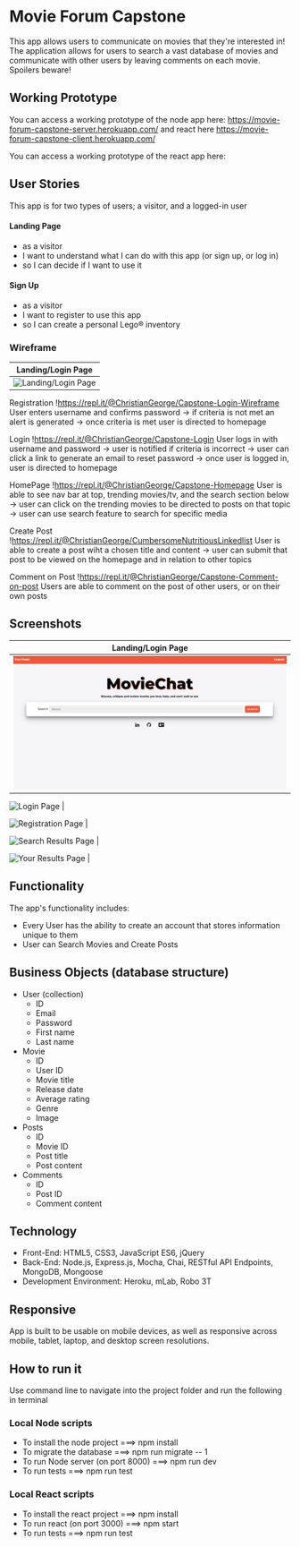 # Movie Forum Capstone
This app allows users to communicate on movies that they're interested in! The application allows for users to search a vast database of movies and communicate with other users by leaving comments on each movie. Spoilers beware!

## Working Prototype
You can access a working prototype of the node app here: https://movie-forum-capstone-server.herokuapp.com/ and react here https://movie-forum-capstone-client.herokuapp.com/ 

You can access a working prototype of the react app here:

## User Stories
This app is for two types of users; a visitor, and a logged-in user

#### Landing Page
* as a visitor
* I want to understand what I can do with this app (or sign up, or log in)
* so I can decide if I want to use it

#### Sign Up
* as a visitor
* I want to register to use this app
* so I can create a personal Lego® inventory

### Wireframe
Landing/Login Page |
:-------------------------:|
![Landing/Login Page](/github-images/wireframes/Landing-Page.png)  |

Registration 
!https://repl.it/@ChristianGeorge/Capstone-Login-Wireframe
User enters username and confirms password -> if criteria is not met an alert is generated -> once criteria is met user is directed to homepage

Login
!https://repl.it/@ChristianGeorge/Capstone-Login
User logs in with username and password -> user is notified if criteria is incorrect -> user can click a link to generate an email to reset password -> once user is logged in, user is directed to homepage

HomePage
!https://repl.it/@ChristianGeorge/Capstone-Homepage
User is able to see nav bar at top, trending movies/tv, and the search section below -> user can click on the trending movies to be directed to posts on that topic -> user can use search feature to search for specific media

Create Post
!https://repl.it/@ChristianGeorge/CumbersomeNutritiousLinkedlist
User is able to create a post wiht a chosen title and content -> user can submit that post to be viewed on the homepage and in relation to other topics

Comment on Post
!https://repl.it/@ChristianGeorge/Capstone-Comment-on-post
Users are able to comment on the post of other users, or on their own posts

## Screenshots
Landing/Login Page |
:-------------------------:|
![Landing Page](/github-images/screenshots/landing-page.png)  | 

![Login Page](/github-images/login-page.png)  | 

![Registration Page](/github-images/register-page.png)  | 

![Search Results Page](/github-images/search-results.png)  | 

![Your Results Page](/github-images/user-posts.png)  | 

## Functionality
The app's functionality includes:

* Every User has the ability to create an account that stores information unique to them
* User can Search Movies and Create Posts

## Business Objects (database structure)
* User (collection)
    * ID
    * Email
    * Password
    * First name
    * Last name
* Movie
    * ID
    * User ID
    * Movie title
    * Release date
    * Average rating
    * Genre
    * Image
* Posts
    * ID
    * Movie ID
    * Post title
    * Post content
* Comments
    * ID
    * Post ID
    * Comment content


## Technology
* Front-End: HTML5, CSS3, JavaScript ES6, jQuery
* Back-End: Node.js, Express.js, Mocha, Chai, RESTful API Endpoints, MongoDB, Mongoose
* Development Environment: Heroku, mLab, Robo 3T

## Responsive
App is built to be usable on mobile devices, as well as responsive across mobile, tablet, laptop, and desktop screen resolutions.

## How to run it
Use command line to navigate into the project folder and run the following in terminal

### Local Node scripts
* To install the node project ===> npm install
* To migrate the database ===> npm run migrate -- 1
* To run Node server (on port 8000) ===> npm run dev
* To run tests ===> npm run test

### Local React scripts
* To install the react project ===> npm install
* To run react (on port 3000) ===> npm start
* To run tests ===> npm run test
